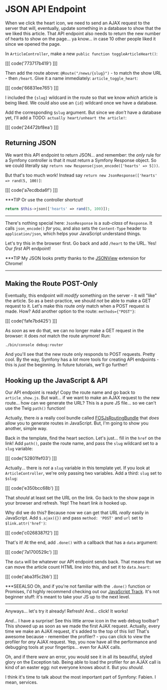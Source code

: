 # JSON API Endpoint

When we click the heart icon, we need to send an AJAX request to the server that will,
eventually, update something in a database to show that the we liked this article.
That API endpoint also needs to return the new number of hearts to show on the page...
ya know... in case 10 other people liked it since we opened the page.

In `ArticleController`, make a new `public function toggleArticleHeart()`:

[[[ code('773717b419') ]]]

Then add the route above: `@Route("/news/{slug}")` - to match the show URL - then
`/heart`. Give it a name immediately: `article_toggle_heart`:

[[[ code('66831ee765') ]]]

I included the `{slug}` wildcard in the route so that we know *which* article is
being liked. We could also use an `{id}` wildcard once we have a database.

Add the corresponding `$slug` argument. But since we *don't* have a database yet,
I'll add a TODO: `actually heart/unheart the article!`:

[[[ code('24472bf8ea') ]]]

## Returning JSON

We want this API endpoint to return JSON... and remember: the *only* rule for
a Symfony controller is that it must return a Symfony Response object. So we could
literally say `return new Response(json_encode(['hearts' => 5]))`.

But that's too much work! Instead say `return new JsonResponse(['hearts' => rand(5, 100)]`:

[[[ code('a7ecdbda6f') ]]]

***TIP
Or use the controller shortcut!

```php
return $this->json(['hearts' => rand(5, 100)]);
```
***

There's nothing special here: `JsonResponse` is a *sub-class* of `Response`. It calls
`json_encode()` *for* you, and also sets the `Content-Type` header to `application/json`,
which helps your JavaScript understand things.

Let's try this in the browser first. Go back and add `/heart` to the URL. Yes! Our
*first* API endpoint!

***TIP
My JSON looks pretty thanks to the [JSONView][json_view] extension for Chrome!
***

## Making the Route POST-Only

Eventually, this endpoint will *modify* something on the server - it will "like"
the article. So as a best-practice, we should *not* be able to make a GET request
to it. Let's make this route *only* match when a POST request is made. How? Add
another option to the route: `methods={"POST"}`:

[[[ code('fafe7bd425') ]]]

As *soon* as we do that, we can no longer make a GET request in the browser: it
does *not* match the route anymore! Run:

```terminal
./bin/console debug:router
```

And you'll see that the new route only responds to POST requests. Pretty cool. By
the way, Symfony has a *lot* more tools for creating API endpoints - this is *just*
the beginning. In future tutorials, we'll go further!

## Hooking up the JavaScript & API

Our API endpoint is ready! Copy the route name and go back to `article_show.js`.
But wait... if we want to make an AJAX request to the new route... how can we generate
the URL? This is a pure JS file... so we can't use the Twig `path()` function!

Actually, there *is* a really cool bundle called [FOSJsRoutingBundle][fos_js_routing_bundle]
that *does* allow you to generate routes in JavaScript. But, I'm going to show you
another, simple way.

Back in the template, find the heart section. Let's just... fill in the `href` on
the link! Add `path()`, paste the route name, and pass the `slug` wildcard set to
a `slug` variable:

[[[ code('52801fef03') ]]]

Actually... there is *not* a `slug` variable in this template yet. If you look
at `ArticleController`, we're only passing two variables. Add a third: `slug`
set to `$slug`:

[[[ code('e350bcc68b') ]]]

That *should* at least set the URL on the link. Go back to the show page in your
browser and refresh. Yep! The heart link *is* hooked up.

Why did we do this? Because now we can get that URL *really* easily in JavaScript.
Add `$.ajax({})` and pass `method: 'POST'` and `url` set to `$link.attr('href')`:

[[[ code('c0268387f2') ]]]

That's it! At the end, add `.done()` with a callback that has a `data` argument:

[[[ code('7a1700529c') ]]]

The `data` will be whatever our API endpoint sends back. That means that we can move
the article count HTML line into this, and set it to `data.heart`:

[[[ code('aba3f5c2bb') ]]]

***SEEALSO
Oh, and if you're not familiar with the `.done()` function or Promises, I'd highly
recommend checking out our [JavaScript Track][javascript_track]. It's not beginner
stuff: it's meant to take your JS up to the next level.
***

Anyways... let's try it already! Refresh! And... click! It works!

*And*... I have a surprise! See this little arrow icon in the web debug toolbar?
This showed up as soon as we made the first AJAX request. Actually, every time we
make an AJAX request, it's added to the top of this list! That's awesome because -
remember the profiler? - you can click to view the profiler for *any* AJAX request.
Yep, you now have all the performance and debugging tools at your fingertips... even
for AJAX calls.

Oh, and if there *were* an error, you would see it in all its beautiful, styled glory
on the Exception tab. Being able to load the profiler for an AJAX call is kind of
an easter egg: not everyone knows about it. But you *should*.

I think it's time to talk about the most important part of Symfony: Fabien. I mean,
services.


[json_view]: https://chrome.google.com/webstore/detail/jsonview/chklaanhfefbnpoihckbnefhakgolnmc?hl=en
[fos_js_routing_bundle]: https://github.com/FriendsOfSymfony/FOSJsRoutingBundle
[javascript_track]: https://knpuniversity.com/tracks/javascript#modern-javascript
